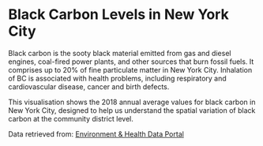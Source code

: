 # Black Carbon Levels in New York City
Black carbon is the sooty black material emitted from gas and diesel engines, coal-fired power plants, and other sources that burn fossil fuels. It comprises up to 20% of fine particulate matter in New York City. Inhalation of BC is associated with health problems, including respiratory and cardiovascular disease, cancer and birth defects.

This visualisation shows the 2018 annual average values for black carbon in New York City, designed to help us understand the spatial variation of black carbon at the community district level.

Data retrieved from: [Environment & Health Data Portal](url)
